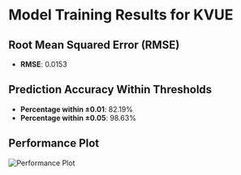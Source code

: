 # Model Training Results for KVUE

## Root Mean Squared Error (RMSE)
- **RMSE**: 0.0153

## Prediction Accuracy Within Thresholds
- **Percentage within ±0.01**: 82.19%
- **Percentage within ±0.05**: 98.63%

## Performance Plot
![Performance Plot](../imgs/KVUE.png)

